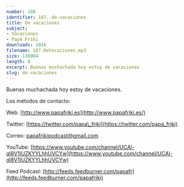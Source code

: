```yaml
---
number: 188
identifier: 187.-de-vacaciones
title: De vacaciones
subject:
- Vacaciones
- Papá Friki
downloads: 2016
filename: 187.DeVacaciones.mp3
size: 130904
length: 8
excerpt: Buenas muchachada hoy estoy de vacaciones
slug: de-vacaciones
---
```

Buenas muchachada hoy estoy de vacaciones.

Los métodos de contacto:

Web: [http://www.papafriki.es](http://www.papafriki.es/)

Twitter: [https://twitter.com/papa\_friki](https://twitter.com/papa_friki)

Correo: [papafrikipodcast@gmail.com](https://archive.org/details/papafrikipodast@gmail.com)

YouTube: [https://www.youtube.com/channel/UCAl-ql8V1IUZKYYLhhUVCYw](https://www.youtube.com/channel/UCAl-ql8V1IUZKYYLhhUVCYw)

Feed Podcast: [http://feeds.feedburner.com/papafr](http://feeds.feedburner.com/papafriki)